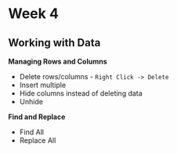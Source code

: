 # Week 4
## Working with Data

**Managing Rows and Columns**
* Delete rows/columns - `Right Click -> Delete`
* Insert multiple 
* Hide columns instead of deleting data
* Unhide

**Find and Replace**
* Find All
* Replace All

